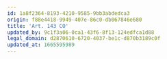 ```yaml
---
id: 1a8f2364-8193-4210-9585-9bb3abdedca3
origin: f88e4418-9949-407e-86c0-db067846e680
title: 'Art. 143 CO'
updated_by: 9c1f3a06-0ca1-43f6-8f13-124edfca1d88
legal_domain: d2870610-6720-4037-be1c-d870b3189c0f
updated_at: 1665595989
---
```

